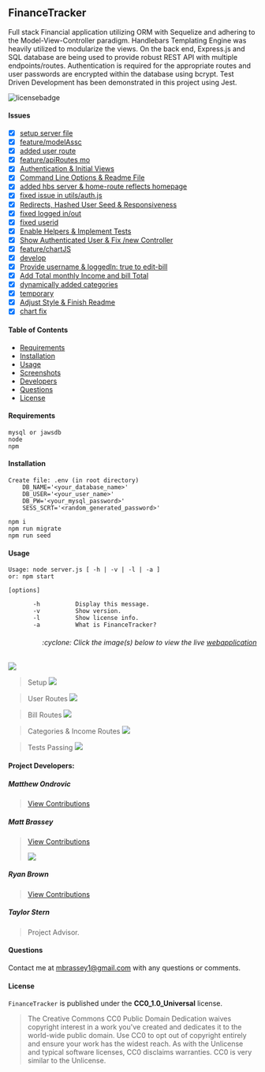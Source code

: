 ## FinanceTracker

Full stack Financial application utilizing ORM with Sequelize and adhering to the Model-View-Controller paradigm. Handlebars Templating Engine was heavily utilized to modularize the views. On the back end, Express.js and SQL database are being used to provide robust REST API with multiple endpoints/routes. Authentication is required for the appropriate routes and user passwords are encrypted within the database using bcrypt. Test Driven Development has been demonstrated in this project using Jest.

![licensebadge](https://img.shields.io/badge/license-CC0_1.0_Universal-blue)

#### Issues

- [x] [setup server file](https://github.com/mbrassey/FinanceTracker/issues/1)
- [x] [feature/modelAssc](https://github.com/mbrassey/FinanceTracker/issues/2)
- [x] [added user route](https://github.com/mbrassey/FinanceTracker/issues/3)
- [x] [feature/apiRoutes mo](https://github.com/mbrassey/FinanceTracker/issues/4)
- [x] [Authentication & Initial Views](https://github.com/mbrassey/FinanceTracker/issues/5)
- [x] [Command Line Options & Readme File](https://github.com/mbrassey/FinanceTracker/issues/6)
- [x] [added hbs server & home-route reflects homepage](https://github.com/mbrassey/FinanceTracker/issues/7)
- [x] [fixed issue in utils/auth.js](https://github.com/mbrassey/FinanceTracker/issues/8)
- [x] [Redirects, Hashed User Seed & Responsiveness](https://github.com/mbrassey/FinanceTracker/issues/9)
- [x] [fixed logged in/out](https://github.com/mbrassey/FinanceTracker/issues/10)
- [x] [fixed userid](https://github.com/mbrassey/FinanceTracker/issues/11)
- [x] [Enable Helpers & Implement Tests](https://github.com/mbrassey/FinanceTracker/issues/12)
- [x] [Show Authenticated User & Fix /new Controller](https://github.com/mbrassey/FinanceTracker/issues/13)
- [x] [feature/chartJS](https://github.com/mbrassey/FinanceTracker/issues/14)
- [x] [develop](https://github.com/mbrassey/FinanceTracker/issues/15)
- [x] [Provide username & loggedIn: true to edit-bill](https://github.com/mbrassey/FinanceTracker/issues/16)
- [x] [Add Total monthly Income and bill Total](https://github.com/mbrassey/FinanceTracker/issues/17)
- [x] [dynamically added categories](https://github.com/mbrassey/FinanceTracker/issues/18)
- [x] [temporary](https://github.com/mbrassey/FinanceTracker/issues/19)
- [x] [Adjust Style & Finish Readme](https://github.com/mbrassey/FinanceTracker/issues/20)
- [x] [chart fix](https://github.com/mbrassey/FinanceTracker/issues/21)

#### Table of Contents

- [Requirements](#Requirements)
- [Installation](#Installation)
- [Usage](#Usage)
- [Screenshots](#Screenshots)
- [Developers](#Developers)
- [Questions](#Questions)
- [License](#License)

#### Requirements

    mysql or jawsdb
    node
    npm

#### Installation

    Create file: .env (in root directory)
        DB_NAME='<your_database_name>'
        DB_USER='<your_user_name>'
        DB_PW='<your_mysql_password>'
        SESS_SCRT='<random_generated_password>'

    npm i
    npm run migrate
    npm run seed

#### Usage

    Usage: node server.js [ -h | -v | -l | -a ]
    or: npm start

    [options]

           -h          Display this message.
           -v          Show version.
           -l          Show license info.
           -a          What is FinanceTracker?

<h6><p align="right">:cyclone: Click the image(s) below to view the live <a id="Screenshots" href="https://FinanceTracker-mbrassey.herokuapp.com/">webapplication</a></p></h6>

[<img src="img/Preview.png" align="center">](https://FinanceTracker-mbrassey.herokuapp.com/)

> Setup
> [<img src="img/Setup.gif">](https://FinanceTracker-mbrassey.herokuapp.com/)

> User Routes
> [<img src="img/Controller1.gif">](https://FinanceTracker-mbrassey.herokuapp.com/api/users)

> Bill Routes
> [<img src="img/Controller2.gif">](https://FinanceTracker-mbrassey.herokuapp.com/api/bills)

> Categories & Income Routes
> [<img src="img/Controller3.gif">](https://FinanceTracker-mbrassey.herokuapp.com/api/categories)

> Tests Passing
> [<img src="img/Tests.png">](https://FinanceTracker-mbrassey.herokuapp.com/)

<p id="Developers"></p>

#### Project Developers:

##### Matthew Ondrovic

> [View Contributions](https://github.com/mbrassey/FinanceTracker/commits?author=mbrassey)

##### Matt Brassey

> [View Contributions](https://github.com/mbrassey/FinanceTracker/commits?author=MBrassey)
> [<p align="left"><img src="img/Contributor.png">](https://github.com/mondrovic/finance-tracker/graphs/contributors)

##### Ryan Brown

> [View Contributions](https://github.com/mbrassey/FinanceTracker/commits?author=ryanabrown14)

##### Taylor Stern

> Project Advisor.

#### Questions

Contact me at [mbrassey1@gmail.com](mailto:mbrassey1@gmail.com) with any questions or comments.

#### License

`FinanceTracker` is published under the **CC0_1.0_Universal** license.

> The Creative Commons CC0 Public Domain Dedication waives copyright interest in a work you've created and dedicates it to the world-wide public domain. Use CC0 to opt out of copyright entirely and ensure your work has the widest reach. As with the Unlicense and typical software licenses, CC0 disclaims warranties. CC0 is very similar to the Unlicense.
